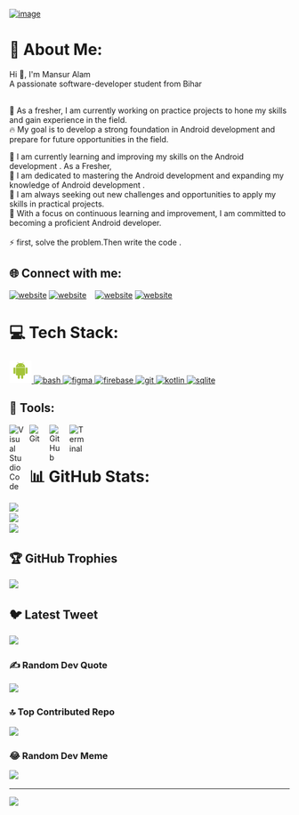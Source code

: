 [![image](https://user-images.githubusercontent.com/26720225/229844268-4f112acf-8cc5-41a1-a81c-040a0bf3300c.png)](https://pbs.twimg.com/profile_banners/739818907/1660448770/1500x500)

# 💫 About Me:
Hi 🙏, I'm Mansur Alam<br>A passionate software-developer student from Bihar <br> 
<br>

🔭 As a fresher, I am currently working on practice projects to hone my skills and gain experience in the field.<br>
🔥 My goal is to develop a strong foundation in Android development and prepare for future opportunities in the field.<br>

🌱 I am currently learning and improving my skills on the Android development . As a Fresher, <br>
🌱 I am dedicated to mastering the Android development and expanding my knowledge of Android development . <br>
🌱 I am always seeking out new challenges and opportunities to apply my skills in practical projects. <br>
🌱 With a focus on continuous learning and improvement, I am committed to becoming a proficient Android developer.<br>
<br>
⚡ first, solve the problem.Then write the code .<br>

## 🌐 Connect with me:
[![website](./img/linkedin-light.svg)](https://www.linkedin.com/in/mdmansur-alam-357b411b7/#gh-light-mode-only)
[![website](./img/linkedin-dark.svg)](https://www.linkedin.com/in/mdmansur-alam-357b411b7/#gh-dark-mode-only)
&nbsp;&nbsp;
[![website](./img/instagram-light.svg)](https://www.instagram.com/mdmansur118/?igshid=ZDdkNTZiNTM=#gh-light-mode-only)
[![website](./img/instagram-dark.svg)](https://www.instagram.com/mdmansur118/?igshid=ZDdkNTZiNTM=#gh-dark-mode-only)
&nbsp;&nbsp;
 
 
 


# 💻 Tech Stack:
 <h3 align="left"></h3>
<p align="left"> <a href="https://developer.android.com" target="_blank" rel="noreferrer"> <img src="https://raw.githubusercontent.com/devicons/devicon/master/icons/android/android-original-wordmark.svg" alt="android" width="40" height="40"/> </a> <a href="https://www.gnu.org/software/bash/" target="_blank" rel="noreferrer"> <img src="https://www.vectorlogo.zone/logos/gnu_bash/gnu_bash-icon.svg" alt="bash" width="40" height="40"/> </a> <a href="https://www.figma.com/" target="_blank" rel="noreferrer"> <img src="https://www.vectorlogo.zone/logos/figma/figma-icon.svg" alt="figma" width="40" height="40"/> </a> <a href="https://firebase.google.com/" target="_blank" rel="noreferrer"> <img src="https://www.vectorlogo.zone/logos/firebase/firebase-icon.svg" alt="firebase" width="40" height="40"/> </a> <a href="https://git-scm.com/" target="_blank" rel="noreferrer"> <img src="https://www.vectorlogo.zone/logos/git-scm/git-scm-icon.svg" alt="git" width="40" height="40"/> </a> <a href="https://kotlinlang.org" target="_blank" rel="noreferrer"> <img src="https://www.vectorlogo.zone/logos/kotlinlang/kotlinlang-icon.svg" alt="kotlin" width="40" height="40"/> </a> <a href="https://www.sqlite.org/" target="_blank" rel="noreferrer"> <img src="https://www.vectorlogo.zone/logos/sqlite/sqlite-icon.svg" alt="sqlite" width="40" height="40"/> </a> </p>
 
## 🧰 Tools:
<img align="left" alt="Visual Studio Code" width="26px" src="https://cdn.jsdelivr.net/gh/devicons/devicon/icons/vscode/vscode-original.svg" style="padding-right:10px;" />
<img align="left" alt="Git" width="26px" src="https://cdn.jsdelivr.net/gh/devicons/devicon/icons/git/git-original.svg" style="padding-right:10px;" />
<img align="left" alt="GitHub" width="26px" src="https://user-images.githubusercontent.com/3369400/139447912-e0f43f33-6d9f-45f8-be46-2df5bbc91289.png" style="padding-right:10px;" />
<img align="left" alt="Terminal" width="26px" src="./img/terminal-dark.svg" />

<br />
<br />

# 📊 GitHub Stats:
![](https://github-readme-stats.vercel.app/api?username=androiditgithub&theme=react&hide_border=false&include_all_commits=true&count_private=true)<br/>
![](https://github-readme-streak-stats.herokuapp.com/?user=androiditgithub&theme=react&hide_border=false)<br/>
![](https://github-readme-stats.vercel.app/api/top-langs/?username=androiditgithub&theme=react&hide_border=false&include_all_commits=true&count_private=true&layout=compact)

## 🏆 GitHub Trophies
![](https://github-profile-trophy.vercel.app/?username=androiditgithub&theme=onestar&no-frame=false&no-bg=false&margin-w=4)


## 🐦 Latest Tweet
[![](https://gtce.itsvg.in/api? )](https://github.com/VishwaGauravIn/github-twitter-card-embed)


### ✍️ Random Dev Quote
![](https://quotes-github-readme.vercel.app/api?type=horizontal&theme=radical)

### 🔝 Top Contributed Repo
![](https://github-contributor-stats.vercel.app/api?username=androiditgithub&limit=5&theme=tokyonight&combine_all_yearly_contributions=true)

### 😂 Random Dev Meme
<img src="https://rm.up.railway.app/" width="512px"/>

---
[![](https://visitcount.itsvg.in/api?id=androiditgithub&icon=5&color=1)](https://visitcount.itsvg.in)

<!-- Proudly created with GPRM ( https://gprm.itsvg.in ) -->
